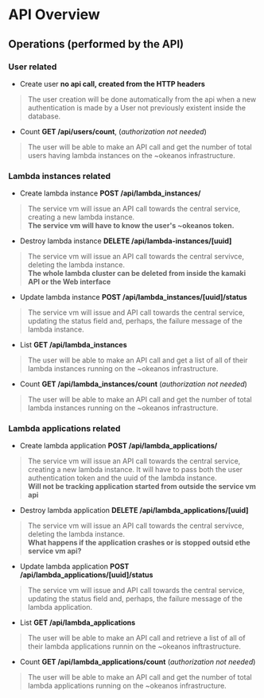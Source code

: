 # API Overview

## Operations (performed by the API)


### User related
* Create user **no api call, created from the HTTP headers**
> The user creation will be done automatically from the api when a new authentication is made by a User not previously existent inside the database.

* Count **GET /api/users/count**, (*authorization not needed*)
> The user will be able to make an API call and get the number of total users having lambda instances on the ~okeanos infrastructure.


### Lambda instances related
* Create lambda instance **POST /api/lambda_instances/**
> The service vm will issue an API call towards the central service, creating a new lambda instance.  
**The service vm will have to know the user's ~okeanos token.**

* Destroy lambda instance **DELETE /api/lambda-instances/[uuid]**
> The service vm will issue an API call towards the central servivce, deleting the lambda instance.  
**The whole lambda cluster can be deleted from inside the kamaki API or the Web interface**  

* Update lambda instance **POST /api/lambda_instances/[uuid]/status**
> The service vm will issue and API call towards the central service, updating the status field and, perhaps, the failure message of the lambda instance.

* List **GET /api/lambda_instances**
> The user will be able to make an API call and get a list of all of their lambda instances running on the ~okeanos infrastructure.

* Count **GET /api/lambda_instances/count** (*authorization not needed*)
> The user will be able to make an API call and get the number of total lambda instances running on the ~okeanos infrastructure.

### Lambda applications related
* Create lambda application **POST /api/lambda_applications/**
> The service vm will issue an API call towards the central service, creating a new lambda instance. It will have to pass both the user authentication token and the uuid of the lambda instance.  
**Will not be tracking application started from outside the service vm api**

* Destroy lambda application **DELETE /api/lambda_applications/[uuid]**
> The service vm will issue an API call towards the central servivce, deleting the lambda instance.  
**What happens if the application crashes or is stopped outsid ethe service vm api?** 

* Update lambda application **POST /api/lambda_applications/[uuid]/status**
> The service vm will issue and API call towards the central service, updating the status field and, perhaps, the failure message of the lambda application.

* List **GET /api/lambda_applications**
> The user will be able to make an API call and retrieve a list of all of their lambda applications runnin on the ~okeanos inftrastructure.

* Count **GET /api/lambda_applications/count** (*authorization not needed*)
> The user will be able to make an API call and get the number of total lambda applications running on the ~okeanos infrastructure.